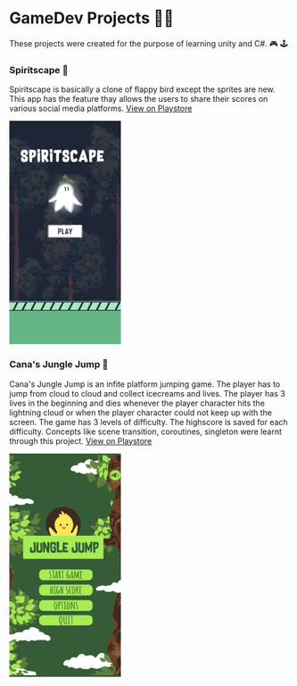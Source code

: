 # GameDev Projects :woman_technologist:
These projects were created for the purpose of learning unity and C#. :video_game: :joystick:

### Spiritscape :ghost:
Spiritscape is basically a clone of flappy bird except the sprites are new. This app has the feature thay allows the users to share their scores on various social media platforms.
[View on Playstore](https://play.google.com/store/apps/details?id=com.CanaGames.Spiritscape)

<img src="https://github.com/Vaishnavi0123/GameDev/blob/b00723f28fc07405451bbccd645c1853e3ca36f4/Spiritscape/Screenshots/1.jpeg" width="200" height="400">

### Cana's Jungle Jump :baby_chick:
Cana's Jungle Jump is an infite platform jumping game. The player has to jump from cloud to cloud and collect icecreams and lives. The player has 3 lives in the beginning and dies whenever the player character hits the lightning cloud or when the player character could not keep up with the screen. The game has 3 levels of difficulty. The highscore is saved for each difficulty. Concepts like scene transition, coroutines, singleton were learnt through this project.
[View on Playstore](https://play.google.com/store/apps/details?id=com.CanaComics.CanasJungleJump)

<img src="https://github.com/Vaishnavi0123/GameDev/blob/main/Cana%20Jump/Screenshots/Screenshot_20210907-110214.png?raw=true" width="200" height="400">



